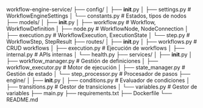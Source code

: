 workflow-engine-service/
├── config/
│   ├── __init__.py
│   ├── settings.py              # WorkflowEngineSettings
│   └── constants.py             # Estados, tipos de nodos
├── models/
│   ├── __init__.py
│   ├── workflow.py              # Workflow, WorkflowDefinition
│   ├── node.py                  # WorkflowNode, NodeConnection
│   ├── execution.py             # WorkflowExecution, ExecutionState
│   └── step.py                  # WorkflowStep, StepResult
├── routes/
│   ├── __init__.py
│   ├── workflows.py             # CRUD workflows
│   ├── execution.py             # Ejecución de workflows
│   ├── internal.py              # APIs internas
│   └── health.py
├── services/
│   ├── __init__.py
│   ├── workflow_manager.py      # Gestión de definiciones
│   ├── workflow_executor.py     # Motor de ejecución
│   ├── state_manager.py         # Gestión de estado
│   └── step_processor.py        # Procesador de pasos
├── engine/
│   ├── __init__.py
│   ├── conditions.py            # Evaluador de condiciones
│   ├── transitions.py           # Gestor de transiciones
│   └── variables.py             # Gestor de variables
├── main.py
├── requirements.txt
├── Dockerfile
└── README.md